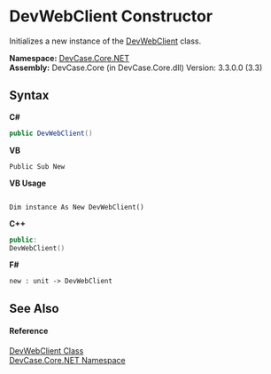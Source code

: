 # DevWebClient Constructor 
 

Initializes a new instance of the <a href="T_DevCase_Core_NET_DevWebClient">DevWebClient</a> class.

**Namespace:**&nbsp;<a href="N_DevCase_Core_NET">DevCase.Core.NET</a><br />**Assembly:**&nbsp;DevCase.Core (in DevCase.Core.dll) Version: 3.3.0.0 (3.3)

## Syntax

**C#**<br />
``` C#
public DevWebClient()
```

**VB**<br />
``` VB
Public Sub New
```

**VB Usage**<br />
``` VB Usage

Dim instance As New DevWebClient()
```

**C++**<br />
``` C++
public:
DevWebClient()
```

**F#**<br />
``` F#
new : unit -> DevWebClient
```


## See Also


#### Reference
<a href="T_DevCase_Core_NET_DevWebClient">DevWebClient Class</a><br /><a href="N_DevCase_Core_NET">DevCase.Core.NET Namespace</a><br />